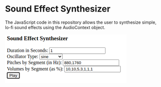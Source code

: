 Sound Effect Synthesizer
========================

The JavaScript code in this repository allows the user to synthesize simple, lo-fi sound effects using the AudioContext object.

<img src="Screenshot.png" />
